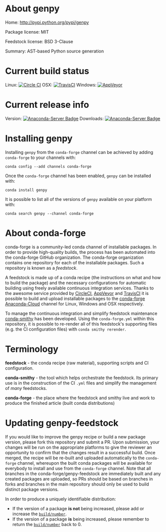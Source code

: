About genpy
===========

Home: http://pypi.python.org/pypi/genpy

Package license: MIT

Feedstock license: BSD 3-Clause

Summary: AST-based Python source generation



Current build status
====================

Linux: [![Circle CI](https://circleci.com/gh/conda-forge/genpy-feedstock.svg?style=shield)](https://circleci.com/gh/conda-forge/genpy-feedstock)
OSX: [![TravisCI](https://travis-ci.org/conda-forge/genpy-feedstock.svg?branch=master)](https://travis-ci.org/conda-forge/genpy-feedstock)
Windows: [![AppVeyor](https://ci.appveyor.com/api/projects/status/github/conda-forge/genpy-feedstock?svg=True)](https://ci.appveyor.com/project/conda-forge/genpy-feedstock/branch/master)

Current release info
====================
Version: [![Anaconda-Server Badge](https://anaconda.org/conda-forge/genpy/badges/version.svg)](https://anaconda.org/conda-forge/genpy)
Downloads: [![Anaconda-Server Badge](https://anaconda.org/conda-forge/genpy/badges/downloads.svg)](https://anaconda.org/conda-forge/genpy)

Installing genpy
================

Installing `genpy` from the `conda-forge` channel can be achieved by adding `conda-forge` to your channels with:

```
conda config --add channels conda-forge
```

Once the `conda-forge` channel has been enabled, `genpy` can be installed with:

```
conda install genpy
```

It is possible to list all of the versions of `genpy` available on your platform with:

```
conda search genpy --channel conda-forge
```


About conda-forge
=================

conda-forge is a community-led conda channel of installable packages.
In order to provide high-quality builds, the process has been automated into the
conda-forge GitHub organization. The conda-forge organization contains one repository
for each of the installable packages. Such a repository is known as a *feedstock*.

A feedstock is made up of a conda recipe (the instructions on what and how to build
the package) and the necessary configurations for automatic building using freely
available continuous integration services. Thanks to the awesome service provided by
[CircleCI](https://circleci.com/), [AppVeyor](http://www.appveyor.com/)
and [TravisCI](https://travis-ci.org/) it is possible to build and upload installable
packages to the [conda-forge](https://anaconda.org/conda-forge)
[Anaconda-Cloud](http://docs.anaconda.org/) channel for Linux, Windows and OSX respectively.

To manage the continuous integration and simplify feedstock maintenance
[conda-smithy](http://github.com/conda-forge/conda-smithy) has been developed.
Using the ``conda-forge.yml`` within this repository, it is possible to re-render all of
this feedstock's supporting files (e.g. the CI configuration files) with ``conda smithy rerender``.


Terminology
===========

**feedstock** - the conda recipe (raw material), supporting scripts and CI configuration.

**conda-smithy** - the tool which helps orchestrate the feedstock.
                   Its primary use is in the construction of the CI ``.yml`` files
                   and simplify the management of *many* feedstocks.

**conda-forge** - the place where the feedstock and smithy live and work to
                  produce the finished article (built conda distributions)


Updating genpy-feedstock
========================

If you would like to improve the genpy recipe or build a new
package version, please fork this repository and submit a PR. Upon submission,
your changes will be run on the appropriate platforms to give the reviewer an
opportunity to confirm that the changes result in a successful build. Once
merged, the recipe will be re-built and uploaded automatically to the
`conda-forge` channel, whereupon the built conda packages will be available for
everybody to install and use from the `conda-forge` channel.
Note that all branches in the conda-forge/genpy-feedstock are
immediately built and any created packages are uploaded, so PRs should be based
on branches in forks and branches in the main repository should only be used to
build distinct package versions.

In order to produce a uniquely identifiable distribution:
 * If the version of a package **is not** being increased, please add or increase
   the [``build/number``](http://conda.pydata.org/docs/building/meta-yaml.html#build-number-and-string).
 * If the version of a package **is** being increased, please remember to return
   the [``build/number``](http://conda.pydata.org/docs/building/meta-yaml.html#build-number-and-string)
   back to 0.
